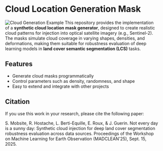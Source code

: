 # Cloud Location Generation Mask
![Cloud Generation Example](CLOUDGENERATION.png)
This repository provides the implementation of a **synthetic cloud location mask generator**, designed to create realistic cloud patterns for injection into optical satellite imagery (e.g., Sentinel-2).  
The masks simulate cloud coverage in varying shapes, densities, and deformations, making them suitable for robustness evaluation of deep learning models in **land cover semantic segmentation (LCS)** tasks.

## Features
- Generate cloud masks programmatically
- Control parameters such as density, randomness, and shape
- Easy to extend and integrate with other projects

## Citation

If you use this work in your research, please cite the following paper:

S. Mobsite, R. Hostache, L. Berti-Equille, E. Roux, & J. Guerin.
Not every day is a sunny day: Synthetic cloud injection for deep land cover segmentation robustness evaluation across data sources.
Proceedings of the Workshop on Machine Learning for Earth Observation (MADCLEAN'25), Sept. 15, 2025.


